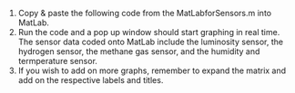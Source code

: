 1. Copy & paste the following code from the MatLabforSensors.m into MatLab.
2. Run the code and a pop up window should start graphing in real time. The sensor data coded onto MatLab include the luminosity sensor, the hydrogen sensor, the methane gas sensor, and the humidity and termperature sensor.
3. If you wish to add on more graphs, remember to expand the matrix and add on the respective labels and titles.


